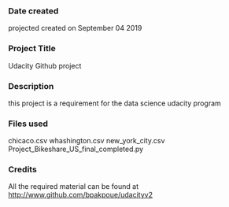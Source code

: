 ### Date created
projected created on September 04 2019
### Project Title
Udacity Github project

### Description
this project is a requirement for the data science udacity program

### Files used
chicaco.csv
whashington.csv
new_york_city.csv
Project_Bikeshare_US_final_completed.py


### Credits
All the required material can be found at http://www.github.com/bpakpoue/udacityv2
